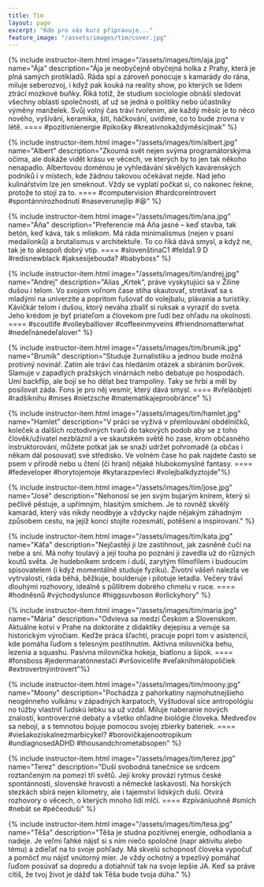 ```yaml
---
title: Tím
layout: page
excerpt: "Kdo pro vás kurz připravuje..."
feature_image: "/assets/images/tim/cover.jpg"
---
```


<div class="grid-Nx3">
  {% include instructor-item.html
    image="/assets/images/tim/aja.jpg"
    name="Ája"
    description="Ája je neobyčejně obyčejná holka z Prahy, která je plná samých protikladů. Ráda spí a zároveň ponocuje s kamarády do rána, miluje seberozvoj, i když pak kouká na reality show, po kterých se lidem ztrácí mozkové buňky. Říká totiž, že studium sociologie obnáší sledovat všechny oblasti společnosti, ať už se jedná o politiky nebo účastníky výměny manželek. Svůj volný čas tráví tvořením, ale každý měsíc je to něco nového, vyšívání, keramika, šití, háčkování, uvidíme, co to bude zrovna v létě.
    ====
    #pozitivníenergie
    #pikošky
    #kreativnokaždýměsícjinak" %}

  {% include instructor-item.html
    image="/assets/images/tim/albert.jpg"
    name="Albert"
    description="Zkoumá svět nejen svýma programátorskýma očima, ale dokáže vidět krásu ve věcech, ve kterých by to jen tak někoho nenapadlo. Albertovou doménou je vyhledávání skvělých kavárenských podniků i v místech, kde žádnou takovou očekávat nejde. Nad jeho kulinářstvím lze jen smeknout. Vždy se vyplatí počkat si, co nakonec řekne, protože to stojí za to.
    ====
    #computervision
    #hardcoreintrovert
    #spontánnírozhodnutí
    #naseverunejlíp
    #😆" %}

  {% include instructor-item.html
    image="/assets/images/tim/ana.jpg"
    name="Áňa"
    description="Preferencie má Áňa jasné – keď stavba, tak betón, keď káva, tak s mliekom. Má ráda minimalismus (nejen v psaní medailonků) a brutalismus v architektuře. To co říká dává smysl, a když ne, tak je to alespoň dobrý vtip.
    ====
    #slovenštinaC1
    #felda1.9 D
    #redisnewblack
    #jaksesijebouda?
    #babyboss" %}

  {% include instructor-item.html
    image="/assets/images/tim/andrej.jpg"
    name="Andrej"
    description="Alias „Krtek“, práve vyskytujúci sa v Žiline dušou i telom. Vo svojom voľnom čase stíha skautovať, stretávať sa s mladými na univerzite a popritom fušovať do volejbalu, plávania a turistiky. Kávičkár telom i dušou, ktorý neváha zbaliť si ruksak a vyraziť do sveta. Jeho krédom je byť priateľom a človekom pre ľudí bez ohľadu na okolnosti.
    ====
    #scoutlife
    #volleyballlover
    #coffeeinmyveins
    #friendnomatterwhat
    #nedeľnánedeľalover" %}

  {% include instructor-item.html
    image="/assets/images/tim/brumik.jpg"
    name="Brumík"
    description="Studuje žurnalistiku a jednou bude možná protivný novinář. Zatím ale tráví čas hledáním otázek a sbíráním borůvek. Slamuje v zapadlých pražských vinárnách nebo debatuje po hospodách. Umí backflip, ale bojí se ho dělat bez trampolíny. Taky se hrbí a měl by posilovat záda. Fons je pro něj vesmír, který dává smysl.
    ====
    #vřeláobjetí
    #radšiknihu
    #mises
    #nietzsche
    #matematikajeproobránce" %}

  {% include instructor-item.html
    image="/assets/images/tim/hamlet.jpg"
    name="Hamlet"
    description="V práci se vyžívá v přemlouvání obdélníčků, koleček a dalších roztodivných tvarů do takových podob aby se z toho člověk/uživatel nezbláznil a ve skautském světě ho zase, krom občasného instruktorování, můžete potkat jak se snaží udržet pohromadě (a občas i někam dál posouvat) své středisko. Ve volném čase ho pak najdete často se psem v přírodě nebo u čtení (či hraní) nějaké hlubokomyslné fantasy.
    ====
    #fedeveloper
    #horytojemoje
    #kytarazpevleci
    #volejbalkdyztojde"%}

  {% include instructor-item.html
    image="/assets/images/tim/jose.jpg"
    name="José"
    description="Nehonosí se jen svým bujarým knírem, který si pečlivě pěstuje, a upřímným, hlasitým smíchem. Je to rovněž skvělý kamarád, který vás nikdy neodbyje a vždycky najde nějakým záhadným způsobem cestu, na jejíž konci stojíte rozesmátí, potěšení a inspirovaní." %}

  {% include instructor-item.html
    image="/assets/images/tim/kata.jpg"
    name="Káťa"
    description="Nejčastěji ji lze zastihnout, jak zasněně čučí na nebe a sní. Má nohy toulavý a její touha po poznání ji zavedla už do různých koutů světa. Je hudebníkem srdcem i duší, zarytým filmofilem i budoucím spisovatelem (i když momentálně studuje fyziku). Životní vášeň nalezla ve vytrvalosti, ráda běhá, běžkuje, boulderuje i pilotuje letadla. Večery tráví dlouhými rozhovory, ideálně s půllitrem dobrého chmelu v ruce.
    ====
    #hodněsnů
    #východyslunce
    #higgsuvboson
    #orlickyhory" %}

  {% include instructor-item.html
    image="/assets/images/tim/maria.jpg"
    name="Mária"
    description="Odvieva sa medzi Českom a Slovenskom. Aktuálne kotví v Prahe na doktoráte z didaktiky dejepisu a venuje sa historickým výročiam. Keďže práca šľachtí, pracuje popri tom v asistencii, kde pomáha ľuďom s telesným postihnutím. Aktívna milovníčka behu, lezenia a squashu. Pasívna milovníčka hokeja, biatlonu a šípok.
    ====
    #fonsboss
    #jedenmaratónnestačí
    #vršovicelife
    #veľakníhmálopoličiek
    #extrovertnýintrovert"%}

  {% include instructor-item.html
    image="/assets/images/tim/moony.jpg"
    name="Moony"
    description="Pochádza z pahorkatiny najmohutnejšieho neogénneho vulkánu v západných karpatoch,
    Vyštudoval síce antropológiu no túžby vlastniť ľudskú lebku sa už vzdal.
    Miluje naberanie nových znalostí, kontroverzné debaty a všetko ohľadne biológie človeka.
    Medveďov sa nebojí, a s temnotou bojuje pomocou svojej zbierky bateriek.
    ====
    #viešakozískalnezmarbicykel?
    #borovičkajenootropikum
    #undiagnosedADHD
    #thousandchrometabsopen" %}

  {% include instructor-item.html
    image="/assets/images/tim/terez.jpg"
    name="Terez"
    description="Duší svobodná tanečnice se srdcem roztančeným na pomezí tří světů. Její kroky provází rytmus české spontánnosti, slovenské hravosti a německé laskavosti. Na horských stezkách sbírá nejen kilometry, ale i tajemství lidských duší. Otvírá rozhovory o věcech, o kterých mnoho lidí mlčí.
    ====
    #zpíváníuohně
    #smích
    #nebát se
    #péčeoduši" %}

  {% include instructor-item.html
    image="/assets/images/tim/tesa.jpg"
    name="Těša"
    description="Těša je studna pozitívnej energie, odhodlania a nadeje. Je veľmi ľahké nájsť si s ním niečo spoločné (napr aktivitu alebo tému) a zdieľať na to svoje pohľady. Má skvelú schopnosť človeka vypočuť a pomôcť mu nájsť vnútorný mier. Je vždy ochotný a trpezlivý pomáhať ľuďom posúvať sa dopredu a dotiahnúť tak na svoje lepšie JA. Keď sa práve cítiš, že tvoj život je dážď tak Těša bude tvoja dúha." %}
</div>
